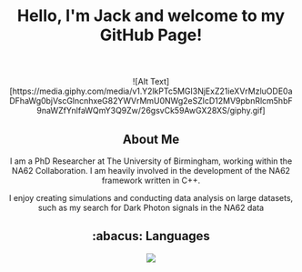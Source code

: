 <header align="center">
    <h1>Hello, I'm Jack and welcome to my GitHub Page!</h1>
</header>

<div align="center">
![Alt Text][https://media.giphy.com/media/v1.Y2lkPTc5MGI3NjExZ21ieXVrMzluODE0aDFhaWg0bjVscGlncnhxeG82YWVrMmU0NWg2eSZlcD12MV9pbnRlcm5hbF9naWZfYnlfaWQmY3Q9Zw/26gsvCk59AwGX28XS/giphy.gif]

<div align="center">
    <h2>About Me</h2>
    <p>I am a PhD Researcher at The University of Birmingham, working within the NA62 Collaboration. I am heavily involved in the development of the NA62 framework written in C++.</p>
    <p>I enjoy creating simulations and conducting data analysis on large datasets, such as my search for Dark Photon signals in the NA62 data</p>
</div>

<div align="center">
    <h2>:abacus: Languages </h2>
    <p align="center">
        <img src="https://skillicons.dev/icons?i=linux,git,py,docker,c,cpp,sqlite,html,css" />
    </p>
</div>

</div>



